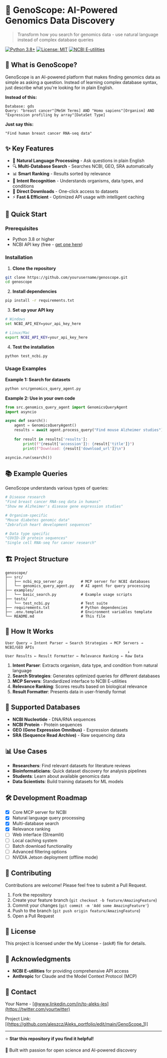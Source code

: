 # 🧬 GenoScope: AI-Powered Genomics Data Discovery

> Transform how you search for genomics data - use natural language instead of complex database queries

[![Python 3.8+](https://img.shields.io/badge/python-3.8+-blue.svg)](https://www.python.org/downloads/)
[![License: MIT](https://img.shields.io/badge/License-MIT-yellow.svg)](https://opensource.org/licenses/MIT)
[![NCBI E-utilities](https://img.shields.io/badge/NCBI-E--utilities-green.svg)](https://www.ncbi.nlm.nih.gov/books/NBK25501/)

## 🌟 What is GenoScope?

GenoScope is an AI-powered platform that makes finding genomics data as simple as asking a question. Instead of learning complex database syntax, just describe what you're looking for in plain English.

**Instead of this:**
```
Database: gds
Query: "breast cancer"[MeSH Terms] AND "Homo sapiens"[Organism] AND "Expression profiling by array"[DataSet Type]
```

**Just say this:**
```
"Find human breast cancer RNA-seq data"
```

## ✨ Key Features

- 🤖 **Natural Language Processing** - Ask questions in plain English
- 🔍 **Multi-Database Search** - Searches NCBI, GEO, SRA automatically
- 📊 **Smart Ranking** - Results sorted by relevance
- 🎯 **Intent Recognition** - Understands organisms, data types, and conditions
- 🔗 **Direct Downloads** - One-click access to datasets
- ⚡ **Fast & Efficient** - Optimized API usage with intelligent caching

## 🚀 Quick Start

### Prerequisites

- Python 3.8 or higher
- NCBI API key (free - [get one here](https://ncbiinsights.ncbi.nlm.nih.gov/2017/11/02/new-api-keys-for-the-e-utilities/))

### Installation

1. **Clone the repository**
```bash
git clone https://github.com/yourusername/genoscope.git
cd genoscope
```

2. **Install dependencies**
```bash
pip install -r requirements.txt
```

3. **Set up your API key**
```bash
# Windows
set NCBI_API_KEY=your_api_key_here

# Linux/Mac
export NCBI_API_KEY=your_api_key_here
```

4. **Test the installation**
```bash
python test_ncbi.py
```

### Usage Examples

**Example 1: Search for datasets**
```bash
python src/genomics_query_agent.py
```

**Example 2: Use in your own code**
```python
from src.genomics_query_agent import GenomicsQueryAgent
import asyncio

async def search():
    agent = GenomicsQueryAgent()
    results = await agent.process_query("Find mouse Alzheimer studies")
    
    for result in results['results']:
        print(f"{result['accession']}: {result['title']}")
        print(f"Download: {result['download_url']}\n")

asyncio.run(search())
```

## 📚 Example Queries

GenoScope understands various types of queries:

```python
# Disease research
"Find breast cancer RNA-seq data in humans"
"Show me Alzheimer's disease gene expression studies"

# Organism-specific
"Mouse diabetes genomic data"
"Zebrafish heart development sequences"

# Data type specific
"COVID-19 protein sequences"
"Single cell RNA-seq for cancer research"
```

## 🏗️ Project Structure

```
genoscope/
├── src/
│   ├── ncbi_mcp_server.py        # MCP server for NCBI databases
│   └── genomics_query_agent.py   # AI agent for query processing
├── examples/
│   └── basic_search.py           # Example usage scripts
├── tests/
│   └── test_ncbi.py              # Test suite
├── requirements.txt              # Python dependencies
├── .env.template                 # Environment variables template
└── README.md                     # This file
```

## 🔧 How It Works

```
User Query → Intent Parser → Search Strategies → MCP Servers → NCBI/GEO APIs
                                                       ↓
User Results ← Result Formatter ← Relevance Ranking ← Raw Data
```

1. **Intent Parser**: Extracts organism, data type, and condition from natural language
2. **Search Strategies**: Generates optimized queries for different databases
3. **MCP Servers**: Standardized interface to NCBI E-utilities
4. **Relevance Ranking**: Scores results based on biological relevance
5. **Result Formatter**: Presents data in user-friendly format

## 🎯 Supported Databases

- **NCBI Nucleotide** - DNA/RNA sequences
- **NCBI Protein** - Protein sequences
- **GEO (Gene Expression Omnibus)** - Expression datasets
- **SRA (Sequence Read Archive)** - Raw sequencing data

## 📊 Use Cases

- **Researchers**: Find relevant datasets for literature reviews
- **Bioinformaticians**: Quick dataset discovery for analysis pipelines
- **Students**: Learn about available genomics data
- **Data Scientists**: Build training datasets for ML models

## 🛠️ Development Roadmap

- [x] Core MCP server for NCBI
- [x] Natural language query processing
- [x] Multi-database search
- [x] Relevance ranking
- [ ] Web interface (Streamlit)
- [ ] Local caching system
- [ ] Batch download functionality
- [ ] Advanced filtering options
- [ ] NVIDIA Jetson deployment (offline mode)

## 🤝 Contributing

Contributions are welcome! Please feel free to submit a Pull Request.

1. Fork the repository
2. Create your feature branch (`git checkout -b feature/AmazingFeature`)
3. Commit your changes (`git commit -m 'Add some AmazingFeature'`)
4. Push to the branch (`git push origin feature/AmazingFeature`)
5. Open a Pull Request

## 📝 License

This project is licensed under the My License - (ask#) file for details.

## 🙏 Acknowledgments

- **NCBI E-utilities** for providing comprehensive API access
- **Anthropic** for Claude and the Model Context Protocol (MCP)

## 📧 Contact

Your Name - [@www.linkedin.com/in/to-aleks-les](https://twitter.com/yourtwitter)

Project Link: [(https://github.com/aleszcz/Aleks_portfolio/edit/main/GenoScope_1)]

---

⭐ **Star this repository if you find it helpful!**

🧬 Built with passion for open science and AI-powered discovery
